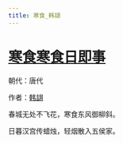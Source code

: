 ```yaml
---
title: 寒食_韩翃
---
```


# [寒食寒食日即事](http://so.gushiwen.org/view_12445.aspx)

朝代：唐代

作者：[韩翃](http://so.gushiwen.org/author_473.aspx)

春城无处不飞花，寒食东风御柳斜。 

日暮汉宫传蜡烛，轻烟散入五侯家。